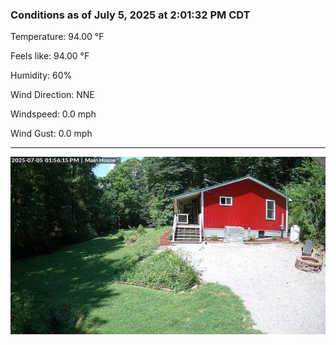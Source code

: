 ### Conditions as of July 5, 2025 at 2:01:32 PM CDT 

Temperature: 94.00 &deg;F

Feels like: 94.00 &deg;F

Humidity: 60%

Wind Direction: NNE

Windspeed: 0.0 mph

Wind Gust: 0.0 mph

---

<img src="./images/latest.jpeg"/>

